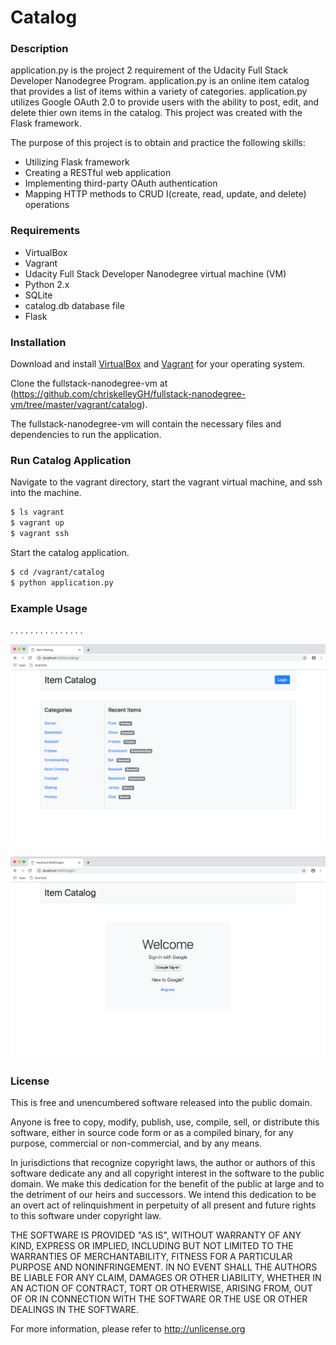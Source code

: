# Catalog

### Description

application.py is the project 2 requirement of the Udacity Full Stack Developer Nanodegree Program.   application.py is an online item catalog that provides a list of items within a variety of categories.  application.py utilizes Google OAuth 2.0 to provide users with the ability to post, edit, and delete thier own items in the catalog.   This project was created with the Flask framework.

The purpose of this project is to obtain and practice the following skills:

- Utilizing Flask framework
- Creating a RESTful web application
- Implementing third-party OAuth authentication
- Mapping HTTP methods to CRUD I(create, read, update, and delete) operations

### Requirements

- VirtualBox
- Vagrant
- Udacity Full Stack Developer Nanodegree virtual machine (VM)
- Python 2.x
- SQLite
- catalog.db database file
- Flask


### Installation

Download and install [VirtualBox](https://www.virtualbox.org/wiki/Download_Old_Builds_5_1) and [Vagrant](https://www.vagrantup.com/downloads.html) for your operating system.

Clone the fullstack-nanodegree-vm at (https://github.com/chriskelleyGH/fullstack-nanodegree-vm/tree/master/vagrant/catalog).

The fullstack-nanodegree-vm will contain the necessary files and dependencies to run the application.

### Run Catalog Application

Navigate to the vagrant directory, start the vagrant virtual machine, and ssh into the machine.

```sh
$ ls vagrant
$ vagrant up
$ vagrant ssh
```

Start the catalog application.

```sh
$ cd /vagrant/catalog
$ python application.py
```

### Example Usage


.
.
.
.
.
.
.
.
.
.
.
.
.
.
.

![main](readme_files/main.png)

![main](readme_files/signin.png)

### License

This is free and unencumbered software released into the public domain.

Anyone is free to copy, modify, publish, use, compile, sell, or distribute this software, either in source code form or as a compiled binary, for any purpose, commercial or non-commercial, and by any means.

In jurisdictions that recognize copyright laws, the author or authors of this software dedicate any and all copyright interest in the software to the public domain. We make this dedication for the benefit of the public at large and to the detriment of our heirs and successors. We intend this dedication to be an overt act of relinquishment in perpetuity of all present and future rights to this software under copyright law.

THE SOFTWARE IS PROVIDED "AS IS", WITHOUT WARRANTY OF ANY KIND, EXPRESS OR IMPLIED, INCLUDING BUT NOT LIMITED TO THE WARRANTIES OF MERCHANTABILITY, FITNESS FOR A PARTICULAR PURPOSE AND NONINFRINGEMENT. IN NO EVENT SHALL THE AUTHORS BE LIABLE FOR ANY CLAIM, DAMAGES OR OTHER LIABILITY, WHETHER IN AN ACTION OF CONTRACT, TORT OR OTHERWISE, ARISING FROM, OUT OF OR IN CONNECTION WITH THE SOFTWARE OR THE USE OR OTHER DEALINGS IN THE SOFTWARE.

For more information, please refer to <http://unlicense.org>
